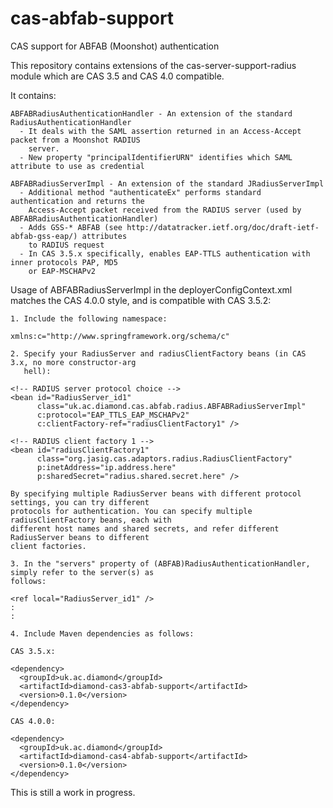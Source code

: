 cas-abfab-support
=================

CAS support for ABFAB (Moonshot) authentication

This repository contains extensions of the cas-server-support-radius module which are CAS 3.5 and CAS 4.0 compatible.

It contains:

    ABFABRadiusAuthenticationHandler - An extension of the standard RadiusAuthenticationHandler
      - It deals with the SAML assertion returned in an Access-Accept packet from a Moonshot RADIUS 
        server.
      - New property "principalIdentifierURN" identifies which SAML attribute to use as credential
        
    ABFABRadiusServerImpl - An extension of the standard JRadiusServerImpl
      - Additional method "authenticateEx" performs standard authentication and returns the 
        Access-Accept packet received from the RADIUS server (used by ABFABRadiusAuthenticationHandler)
      - Adds GSS-* ABFAB (see http://datatracker.ietf.org/doc/draft-ietf-abfab-gss-eap/) attributes 
        to RADIUS request
      - In CAS 3.5.x specifically, enables EAP-TTLS authentication with inner protocols PAP, MD5 
        or EAP-MSCHAPv2

Usage of ABFABRadiusServerImpl in the deployerConfigContext.xml matches the CAS 4.0.0 style, and is compatible with 
CAS 3.5.2:
    
    1. Include the following namespace:
    
    xmlns:c="http://www.springframework.org/schema/c"
    
    2. Specify your RadiusServer and radiusClientFactory beans (in CAS 3.x, no more constructor-arg 
       hell):
    
    <!-- RADIUS server protocol choice -->
    <bean id="RadiusServer_id1"
          class="uk.ac.diamond.cas.abfab.radius.ABFABRadiusServerImpl"
          c:protocol="EAP_TTLS_EAP_MSCHAPv2"
          c:clientFactory-ref="radiusClientFactory1" />
    
	<!-- RADIUS client factory 1 -->
    <bean id="radiusClientFactory1"
          class="org.jasig.cas.adaptors.radius.RadiusClientFactory"
          p:inetAddress="ip.address.here"
          p:sharedSecret="radius.shared.secret.here" />
          
    By specifying multiple RadiusServer beans with different protocol settings, you can try different 
    protocols for authentication. You can specify multiple radiusClientFactory beans, each with 
    different host names and shared secrets, and refer different RadiusServer beans to different 
    client factories. 
     
    3. In the "servers" property of (ABFAB)RadiusAuthenticationHandler, simply refer to the server(s) as 
    follows:
    
    <ref local="RadiusServer_id1" />
    :
    :

	4. Include Maven dependencies as follows:
	
	CAS 3.5.x:  
	
    <dependency>
      <groupId>uk.ac.diamond</groupId>
      <artifactId>diamond-cas3-abfab-support</artifactId>
      <version>0.1.0</version>
    </dependency>

	CAS 4.0.0:  
	
    <dependency>
      <groupId>uk.ac.diamond</groupId>
      <artifactId>diamond-cas4-abfab-support</artifactId>
      <version>0.1.0</version>
    </dependency>
	
This is still a work in progress.
